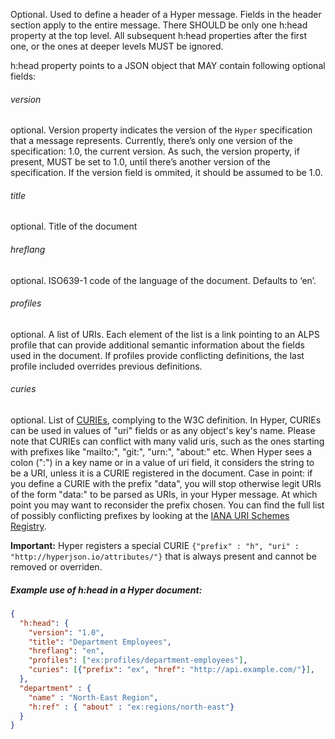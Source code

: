 Optional. Used to define a header of a Hyper message. Fields in the header section
apply to the entire message. There SHOULD be only one h:head property at the top
level. All subsequent h:head properties after the first one, or the ones at
deeper levels MUST be ignored.

h:head property points to a JSON object that MAY contain following optional
fields:

###### version

optional. Version property indicates the version of the `Hyper`
specification    that a message represents. Currently, there’s only one
version of the specification: 1.0, the current version. As such, the
version property, if present, MUST be set to 1.0, until there’s another
version of the specification. If the version field is ommited, it should be
assumed to be 1.0.

###### title

optional. Title of the document


###### hreflang

optional. ISO639-1 code of the language of the document. Defaults to ‘en’.

###### profiles

optional. A list of URIs. Each element of the list is a link
pointing to an ALPS profile that can provide additional semantic
information about the fields used in the document. If profiles provide
conflicting definitions, the last profile included overrides previous
definitions.

###### curies

optional. List of
[CURIEs](https://www.w3.org/TR/2010/NOTE-curie-20101216/), complying to the
W3C definition. In Hyper, CURIEs can be used in values of "uri" fields or
as any object's key's name. Please note that CURIEs can conflict with many
valid uris, such as the ones starting with prefixes like "mailto:", "git:",
"urn:", "about:" etc. When Hyper sees a colon (":") in a key name or in a
value of uri field, it considers the string to be a URI, unless it is a
CURIE registered in the document. Case in point: if you define a CURIE with
the prefix "data", you will stop otherwise legit URIs of the form "data:"
to be parsed as URIs, in your Hyper message. At which point you may want to
reconsider the prefix chosen. You can find the full list of possibly
conflicting prefixes by looking at the [IANA URI Schemes
Registry](https://www.iana.org/assignments/uri-schemes/uri-schemes.xhtml#uri-schemes-1).

**Important:** Hyper registers a special CURIE `{"prefix" : "h", "uri" :
"http://hyperjson.io/attributes/"}` that is always present and cannot
be removed or overriden.

##### Example use of h:head in a Hyper document:

```json
{
  "h:head": {
    "version": "1.0",
    "title": "Department Employees",
    "hreflang": "en",
    "profiles": ["ex:profiles/department-employees"],
    "curies": [{"prefix": "ex", "href": "http://api.example.com/"}],
  },
  "department" : {
    "name" : "North-East Region",
    "h:ref" : { "about" : "ex:regions/north-east"}
  }
}
```
